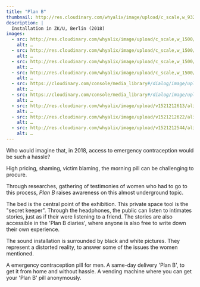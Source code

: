 ```yaml
---
title: "Plan B"
thumbnail: http://res.cloudinary.com/whyalix/image/upload/c_scale,w_932/v1521212545/alixlucas/plan-b/DSC07505.jpg
description: |
  Installation in ZK/U, Berlin (2018)
images:
  - src: http://res.cloudinary.com/whyalix/image/upload/c_scale,w_1500/v1521212595/alixlucas/plan-b/DSC07500.jpg
    alt: …
  - src: http://res.cloudinary.com/whyalix/image/upload/c_scale,w_1500/v1521212599/alixlucas/plan-b/DSC07586.jpg
    alt: …
  - src: http://res.cloudinary.com/whyalix/image/upload/c_scale,w_1500/v1521212545/alixlucas/plan-b/DSC07505.jpg
    alt: …
  - src: http://res.cloudinary.com/whyalix/image/upload/c_scale,w_1500/v1521212544/alixlucas/plan-b/DSC07480.jpg
    alt: …
  - src: https://cloudinary.com/console/media_library#/dialog/image/upload/alixlucas%2Fplan-b%2FDSC07514
    alt: …
  - src: https://cloudinary.com/console/media_library#/dialog/image/upload/alixlucas%2Fplan-b%2FDSC07548
    alt: …
  - src: http://res.cloudinary.com/whyalix/image/upload/v1521212613/alixlucas/plan-b/DSC07590.jpg
    alt: …
  - src: http://res.cloudinary.com/whyalix/image/upload/v1521212622/alixlucas/plan-b/DSC07587.jpg
    alt: …
  - src: http://res.cloudinary.com/whyalix/image/upload/v1521212544/alixlucas/plan-b/DSC07480.jpg
    alt: …
---
```


Who would imagine that, in 2018, access to emergency contraception would be such a hassle?

High pricing, shaming, victim blaming, the morning pill can be challenging to procure.

Through researches, gathering of testimonies of women who had to go to this process, _Plan B_ raises awareness on this almost underground topic.

The bed is the central point of the exhibition. This private space tool is the "secret keeper".
Through the headphones, the public can listen to intimates stories, just as if their were listening to a friend.
The stories are also accessible in the 'Plan B diaries', where anyone is also free to write down their own experience.

The sound installation is surrounded by black and white pictures. They represent a distorted reality, to answer some of the issues the women mentioned.

A emergency contraception pill for men.
A same-day delivery 'Plan B', to get it from home and without hassle.
A vending machine where you can get your 'Plan B' pill anonymously.
